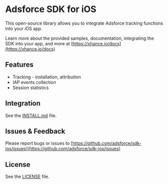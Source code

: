 # Adsforce SDK for iOS

This open-source library allows you to integrate Adsforce tracking functions into your iOS app.

Learn more about the provided samples, documentation, integrating the SDK into your app, and more at [https://xhance.io/docs](https://xhance.io/docs)

## Features

* Tracking - installation, attribution
* IAP events collection
* Session statistics

## Integration

See the [INSTALL.md](https://github.com/adsforce/sdk-ios/blob/master/INSTALL.md) file. 

## Issues & Feedback

Please report bugs or issues to [https://github.com/adsforce/sdk-ios/issues](https://github.com/adsforce/sdk-ios/issues)

## License

See the [LICENSE](https://github.com/adsforce/sdk-ios/blob/master/LICENSE) file. 
